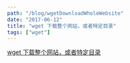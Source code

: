 ```yaml
---
path: "/blog/wgetDownloadWholeWebsite"
date: "2017-06-12"
title: "wget 下载整个网站，或者特定目录"
tags: ["wget"]
---
```


[wget 下载整个网站，或者特定目录](https://blog.csdn.net/Cooldiok/article/details/73121327)